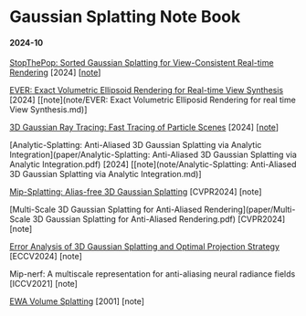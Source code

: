 # Gaussian Splatting Note Book



#### 2024-10

[StopThePop: Sorted Gaussian Splatting for View-Consistent Real-time Rendering](paper/StopThePop.pdf) [2024] [[note](note/StopThePop.md)]

[EVER: Exact Volumetric Ellipsoid Rendering for Real-time View Synthesis](paper/EVER.pdf) [2024] [[note](note/EVER: Exact Volumetric Elliposid Rendering for real time View Synthesis.md)]

[3D Gaussian Ray Tracing: Fast Tracing of Particle Scenes](paper/3DGRT.pdf) [2024] [[note](note/3DGRT.md)]

[Analytic-Splatting: Anti-Aliased 3D Gaussian Splatting via Analytic Integration](paper/Analytic-Splatting: Anti-Aliased 3D Gaussian Splatting via Analytic Integration.pdf) [2024] [[note](note/Analytic-Splatting: Anti-Aliased 3D Gaussian Splatting via Analytic Integration.md)]

[Mip-Splatting: Alias-free 3D Gaussian Splatting](paper/mip-splatting.pdf) [CVPR2024] [note]

[Multi-Scale 3D Gaussian Splatting for Anti-Aliased Rendering](paper/Multi-Scale 3D Gaussian Splatting for Anti-Aliased Rendering.pdf) [CVPR2024] [note]

[Error Analysis of 3D Gaussian Splatting and Optimal Projection Strategy](paper/On%20the%20Error%20Analysis%20of%203D%20Gaussian%20Splatting%0Aand%20an%20Optimal%20Projection%20Strategy.pdf) [ECCV2024] [note]

Mip-nerf: A multiscale representation for anti-aliasing neural radiance fields [ICCV2021] [note]

[EWA Volume Splatting](paper/Zwicker_EWA.pdf) [2001] [note]





